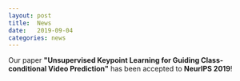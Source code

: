 ```yaml
---
layout: post
title:  News
date:   2019-09-04
categories: news
---
```

Our paper **"Unsupervised Keypoint Learning for Guiding Class-conditional Video Prediction"** has been accepted to **NeurIPS 2019**!
